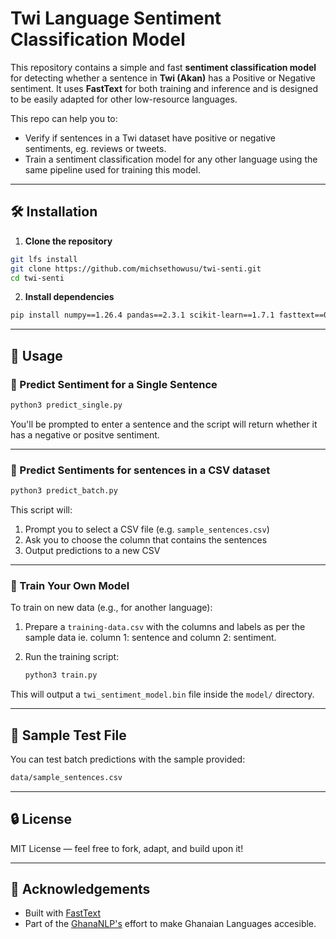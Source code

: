 # Twi Language Sentiment Classification Model

This repository contains a simple and fast **sentiment classification model** for detecting whether a sentence in **Twi (Akan)** has a Positive or Negative sentiment. It uses **FastText** for both training and inference and is designed to be easily adapted for other low-resource languages.

This repo can help you to:

- Verify if sentences in a Twi dataset have positive or negative sentiments, eg. reviews or tweets.
- Train a sentiment classification model for any other language using the same pipeline used for training this model.

---

## 🛠️ Installation

1. **Clone the repository**

```bash
git lfs install
git clone https://github.com/michsethowusu/twi-senti.git
cd twi-senti
```

2. **Install dependencies**

```bash
pip install numpy==1.26.4 pandas==2.3.1 scikit-learn==1.7.1 fasttext==0.9.3
```


---

## 🚀 Usage

### 🔹 Predict Sentiment for a Single Sentence

```bash
python3 predict_single.py
```

You'll be prompted to enter a sentence and the script will return whether it has a negative or positve sentiment.

---

### 🔹 Predict Sentiments for sentences in a CSV dataset

```bash
python3 predict_batch.py
```

This script will:
1. Prompt you to select a CSV file (e.g. `sample_sentences.csv`)
2. Ask you to choose the column that contains the sentences
3. Output predictions to a new CSV

---

### 🔹 Train Your Own Model

To train on new data (e.g., for another language):

1. Prepare a `training-data.csv` with the columns and labels as per the sample data ie. column 1: sentence and column 2: sentiment.

2. Run the training script:
    ```bash
    python3 train.py
    ```

This will output a `twi_sentiment_model.bin` file inside the `model/` directory.

---

## 🧪 Sample Test File

You can test batch predictions with the sample provided:

```bash
data/sample_sentences.csv
```

---

## 🔒 License

MIT License — feel free to fork, adapt, and build upon it!

---

## 🙌 Acknowledgements

- Built with [FastText](https://fasttext.cc/)
- Part of the [GhanaNLP's](https://github.com/GhanaNLP) effort to make Ghanaian Languages accesible.

